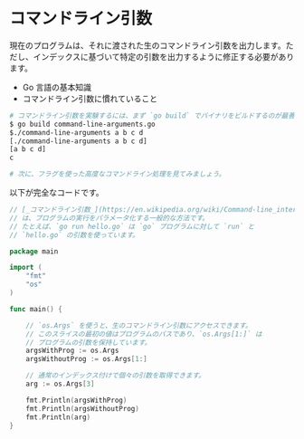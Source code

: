 # コマンドライン引数

現在のプログラムは、それに渡された生のコマンドライン引数を出力します。ただし、インデックスに基づいて特定の引数を出力するように修正する必要があります。

- Go 言語の基本知識
- コマンドライン引数に慣れていること

```sh
# コマンドライン引数を実験するには、まず `go build` でバイナリをビルドするのが最善です。
$ go build command-line-arguments.go
$./command-line-arguments a b c d
[./command-line-arguments a b c d]
[a b c d]
c

# 次に、フラグを使った高度なコマンドライン処理を見てみましょう。
```

以下が完全なコードです。

```go
// [_コマンドライン引数_](https://en.wikipedia.org/wiki/Command-line_interface#Arguments)
// は、プログラムの実行をパラメータ化する一般的な方法です。
// たとえば、`go run hello.go` は `go` プログラムに対して `run` と
// `hello.go` の引数を使っています。

package main

import (
	"fmt"
	"os"
)

func main() {

	// `os.Args` を使うと、生のコマンドライン引数にアクセスできます。
	// このスライスの最初の値はプログラムのパスであり、`os.Args[1:]` は
	// プログラムの引数を保持しています。
	argsWithProg := os.Args
	argsWithoutProg := os.Args[1:]

	// 通常のインデックス付けで個々の引数を取得できます。
	arg := os.Args[3]

	fmt.Println(argsWithProg)
	fmt.Println(argsWithoutProg)
	fmt.Println(arg)
}

```
